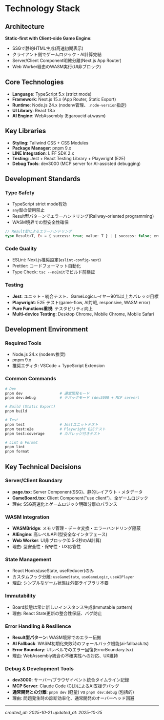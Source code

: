 # Technology Stack

## Architecture

**Static-first with Client-side Game Engine**:

- SSGで静的HTML生成(高速初期表示)
- クライアント側でゲームロジック・AI計算完結
- Server/Client Component明確分離(Next.js App Router)
- Web Worker経由のWASM実行(UI非ブロック)

## Core Technologies

- **Language**: TypeScript 5.x (strict mode)
- **Framework**: Next.js 15.x (App Router, Static Export)
- **Runtime**: Node.js 24.x (nodenv管理、`.node-version`指定)
- **UI Library**: React 18.x
- **AI Engine**: WebAssembly (Egaroucid ai.wasm)

## Key Libraries

- **Styling**: Tailwind CSS + CSS Modules
- **Package Manager**: pnpm 9.x
- **LINE Integration**: LIFF SDK 2.x
- **Testing**: Jest + React Testing Library + Playwright (E2E)
- **Debug Tools**: dev3000 (MCP server for AI-assisted debugging)

## Development Standards

### Type Safety

- TypeScript strict mode有効
- `any`型の使用禁止
- Result型パターンでエラーハンドリング(Railway-oriented programming)
- WASM境界での型安全性確保

```typescript
// Result型によるエラーハンドリング
type Result<T, E> = { success: true; value: T } | { success: false; error: E };
```

### Code Quality

- ESLint: Next.js推奨設定(`eslint-config-next`)
- Prettier: コードフォーマット自動化
- Type Check: `tsc --noEmit`でビルド前検証

### Testing

- **Jest**: ユニット・統合テスト、GameLogicレイヤー90%以上カバレッジ目標
- **Playwright**: E2E テスト(game-flow, AI対戦, responsive, WASM error)
- **Pure Functions重視**: テスタビリティ向上
- **Multi-device Testing**: Desktop Chrome, Mobile Chrome, Mobile Safari

## Development Environment

### Required Tools

- Node.js 24.x (nodenv推奨)
- pnpm 9.x
- 推奨エディタ: VSCode + TypeScript Extension

### Common Commands

```bash
# Dev
pnpm dev                 # 通常開発モード
pnpm dev:debug           # デバッグモード (dev3000 + MCP server)

# Build (Static Export)
pnpm build

# Test
pnpm test                # Jestユニットテスト
pnpm test:e2e            # Playwright E2Eテスト
pnpm test:coverage       # カバレッジ付きテスト

# Lint & Format
pnpm lint
pnpm format
```

## Key Technical Decisions

### Server/Client Boundary

- **page.tsx**: Server Component(SSG)、静的レイアウト・メタデータ
- **GameBoard.tsx**: Client Component("use client")、全ゲームロジック
- 理由: SSG高速化とゲームロジック明確分離のバランス

### WASM Integration

- **WASMBridge**: メモリ管理・データ変換・エラーハンドリング隠蔽
- **AIEngine**: 高レベルAPI(型安全なインタフェース)
- **Web Worker**: UI非ブロック(0.5-2秒のAI計算)
- 理由: 型安全性・保守性・UX応答性

### State Management

- React Hooks(useState, useReducer)のみ
- カスタムフック分離: `useGameState`, `useGameLogic`, `useAIPlayer`
- 理由: シンプルなゲーム状態は外部ライブラリ不要

### Immutability

- Board状態は常に新しいインスタンス生成(Immutable pattern)
- 理由: React State更新の整合性保証、バグ防止

### Error Handling & Resilience

- **Result型パターン**: WASM境界でのエラー伝搬
- **AI Fallback**: WASM初期化失敗時のフォールバック機能(ai-fallback.ts)
- **Error Boundary**: UIレベルでのエラー回復(ErrorBoundary.tsx)
- 理由: WebAssembly統合の不確実性への対応、UX維持

### Debug & Development Tools

- **dev3000**: サーバー/ブラウザイベント統合タイムライン記録
- **MCP Server**: Claude Code (CLI)によるAI支援デバッグ
- **通常開発との分離**: `pnpm dev` (軽量) vs `pnpm dev:debug` (包括的)
- 理由: 問題発生時の診断効率化、通常開発のオーバーヘッド回避

---

_created_at: 2025-10-21_
_updated_at: 2025-10-25_
